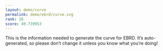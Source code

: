 ```yaml
---
layout: demo/curve
permalink: demo/ebrd/curve.svg
rank: 26
score: 49.739953
---
```


This is the information needed to generate the curve for EBRD. It’s
auto-generated, so please don’t change it unless you know what you’re
doing!
